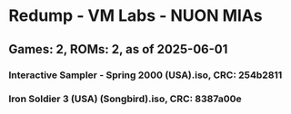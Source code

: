 # Redump - VM Labs - NUON MIAs
## Games: 2, ROMs: 2, as of 2025-06-01

### Interactive Sampler - Spring 2000 (USA).iso, CRC: 254b2811
### Iron Soldier 3 (USA) (Songbird).iso, CRC: 8387a00e
